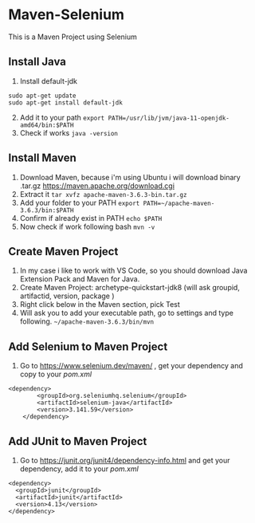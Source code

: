 # Maven-Selenium
This is a Maven Project using Selenium
## Install Java
1. Install default-jdk
```
sudo apt-get update
sudo apt-get install default-jdk
```
2. Add it to your path 
`export PATH=/usr/lib/jvm/java-11-openjdk-amd64/bin:$PATH`
3. Check if works
`java -version`
## Install Maven
1. Download Maven, because i'm using Ubuntu i will download binary .tar.gz
https://maven.apache.org/download.cgi
2. Extract it
`tar xvfz apache-maven-3.6.3-bin.tar.gz`
3. Add your folder to your PATH
`export PATH=~/apache-maven-3.6.3/bin:$PATH`
4. Confirm if already exist in PATH
`echo $PATH`
5. Now check if work following bash
`mvn -v`
## Create Maven Project
1. In my case i like to work with VS Code, so you should download Java Extension Pack and Maven for Java.
2. Create Maven Project: archetype-quickstart-jdk8 (will ask groupid, artifactid, version, package )
3. Right click below in the Maven section, pick Test
4. Will ask you to add your executable path, go to settings and type following.
`~/apache-maven-3.6.3/bin/mvn`
## Add Selenium to Maven Project
1. Go to https://www.selenium.dev/maven/ , get your dependency and copy to your *pom.xml*
```
<dependency>
        <groupId>org.seleniumhq.selenium</groupId>
        <artifactId>selenium-java</artifactId>
        <version>3.141.59</version>
    </dependency>
```
## Add JUnit to Maven Project
1. Go to https://junit.org/junit4/dependency-info.html and get your dependency, add it to your *pom.xml*
```
<dependency>
  <groupId>junit</groupId>
  <artifactId>junit</artifactId>
  <version>4.13</version>
</dependency>
```